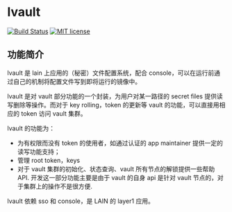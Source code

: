 
# lvault 

[![Build Status](https://travis-ci.org/laincloud/lvault.svg?branch=master)](https://travis-ci.org/laincloud/lvault)
[![MIT license](https://img.shields.io/github/license/mashape/apistatus.svg)](https://opensource.org/licenses/MIT)

## 功能简介

lvault 是 lain 上应用的（秘密）文件配置系统，配合 console，可以在运行前通过自己的机制将配置文件写到即将运行的镜像中。

lvault 是对 vault 部分功能的一个封装，为用户对某一路径的 secret files 提供读写删除等操作。而对于 key rolling，token 的更新等 vault 的功能，可以直接用相应的 token 访问 vault 集群。

lvault 的功能为：

* 为有权限而没有 token 的使用者，如通过认证的 app maintainer 提供一定的读写功能支持；
* 管理 root token，keys
* 对于 vault 集群的初始化、状态查询、vault 所有节点的解锁提供一些帮助 API. 开发这一部分功能主要是由于 vault 的自身 api 是针对 vault 节点的，对于集群上的操作不是很方便.

lvault 依赖 sso 和 console，是 LAIN 的 layer1 应用。
